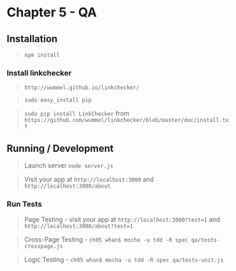 Chapter 5 - QA
=================

## Installation

> `npm install`

### Install linkchecker

> `http://wummel.github.io/linkchecker/`

> `sudo easy_install pip`

> `sudo pip install LinkChecker` from `https://github.com/wummel/linkchecker/blob/master/doc/install.txt`

## Running / Development

> Launch server `node server.js`

> Visit your app at `http://localhost:3000` and `http://localhost:3000/about` 

### Run Tests

> Page Testing - visit your app at `http://localhost:3000?test=1` and `http://localhost:3000/about?test=1`

> Cross-Page Testing - `ch05 whan$ mocha -u tdd -R spec qa/tests-crosspage.js`
 
> Logic Testing - `ch05 whan$ mocha -u tdd -R spec qa/tests-unit.js`


